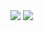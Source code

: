 
<img src="https://github-readme-stats.vercel.app/api?username=Collbrothers&show_icons=true&theme=tokyonight&hide_border=true">
<img src="https://github-readme-stats.vercel.app/api/top-langs/?username=Collbrothers&theme=tokyonight">
